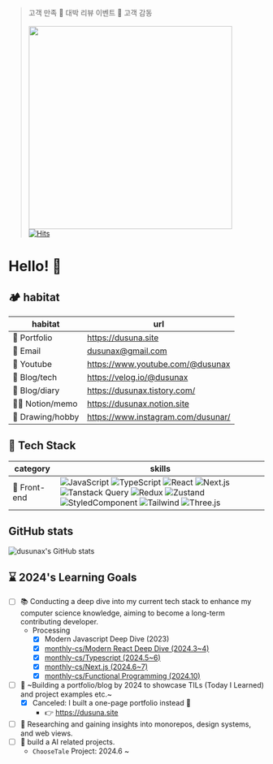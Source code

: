 > 고객 만족 💐 대박 리뷰 이벤트 💐 고객 감동  
> <br />
> <a href="https://dusuna.site" target="_blank"><img src="https://github.com/dusunax/dusunax/assets/94776135/c0873861-93d1-400e-a03d-5d3849d9c3c8" width="400"></a><br>
> [![Hits](https://hits.seeyoufarm.com/api/count/incr/badge.svg?url=https%3A%2F%2Fgithub.com%2Fdusunax&count_bg=%2379C83D&title_bg=%23555555&icon=&icon_color=%23E7E7E7&title=hits&edge_flat=true)](https://github.com/dusunax/)  

# Hello! 👋

<!-- 
## 👩‍🌾 About Me

I'm a passionate Front-end developer with a love for creating elegant and efficient software solutions.  
With a background in JavaScript and its ecosystem, I thrive on building modern web applications using cutting-edge technologies.   

Previously studying art and web publishing, I can bring a unique perspective to creating visually appealing and user-friendly interfaces.   
My interests and skills lean more towards front-end development, web view, and design systems and 3D rendering.  

I thrive in collaborative environments, leveraging collective strengths to deliver high-quality results through focused efforts.  
Constantly exploring new frontiers, to blend aesthetics with functionality, pushing the boundaries of what's possible in web development👊
-->

## 🏕 habitat

| habitat | url |
|--|--|
| 🙏 Portfolio | https://dusuna.site |
| 📧 Email | dusunax@gmail.com |
| 🥕 Youtube | https://www.youtube.com/@dusunax |
| 🌱 Blog/tech | https://velog.io/@dusunax |
| 🌾 Blog/diary | https://dusunax.tistory.com/ |
| 👩‍🌾 Notion/memo | https://dusunax.notion.site |
| 🎨 Drawing/hobby | https://www.instagram.com/dusunar/ |

## 🪬 Tech Stack

| category | skills |
| ------------- | ------------------------- |
| 🐔 Front-end  | ![JavaScript](https://img.shields.io/badge/JavaScript-F7DF1E?style=flat-square&logo=JavaScript&logoColor=white) ![TypeScript](https://img.shields.io/badge/TypeScript-3178C6?style=flat-square&logo=TypeScript&logoColor=white) ![React](https://img.shields.io/badge/React-61DAFB?style=flat-square&logo=React&logoColor=white) ![Next.js](https://img.shields.io/badge/Next.js-000000?style=flat-square&logo=Next.js&logoColor=white) ![Tanstack Query](https://img.shields.io/badge/Tanstack%20Query-FF4154?style=flat-square&logo=reactquery&logoColor=white) ![Redux](https://img.shields.io/badge/Redux-764ABC?style=flat-square&logo=redux&logoColor=white) ![Zustand](https://img.shields.io/badge/Zustand-F3DF49?style=flat-square&logo=npm&logoColor=white) ![StyledComponent](https://img.shields.io/badge/Styled%20Components-DB7093?style=flat-square&logo=styledcomponents&logoColor=white) ![Tailwind](https://img.shields.io/badge/Tailwind%20CSS-06B6D4?style=flat-square&logo=tailwindcss&logoColor=white) ![Three.js](https://img.shields.io/badge/Three.js-000000?style=flat-square&logo=threedotjs&logoColor=white)   |

<!-- ## And also

| category | skills |
| ------------- | ------------------------- |
| 🐤 Back-end | ![Node.js](https://img.shields.io/badge/Node.js-339933?style=flat-square&logo=nodedotjs&logoColor=white) ![Nest.js](https://img.shields.io/badge/Nest.js-E0234E?style=flat-square&logo=nestjs&logoColor=white)|
| Others | Github, Docker, AWS, Agile Methodologies | -->

## GitHub stats

<!-- Status -->
![dusunax's GitHub stats](https://github-readme-stats.vercel.app/api?username=dusunax&show_icons=true&bg_color=0,1A5D1A,F1C93B&title_color=FAE392&text_color=ffffff&border_color=1A5D1A)
<!-- ![Top Langs](https://github-readme-stats.vercel.app/api/top-langs/?username=dusunax&layout=compact&theme=dark) -->
<!-- <img src="https://server.dooboo.io/github-trophies/dusunax" style="width: 700px"/> -->
<!-- <img src="https://server.dooboo.io/github-stats-advanced/dusunax" style="width: 500px"/> -->

## ⌛️ 2024's Learning Goals

- [ ] 📚 Conducting a deep dive into my current tech stack to enhance my computer science knowledge, aiming to become a long-term contributing developer.
   - Processing
      - [x] Modern Javascript Deep Dive (2023)
      - [x] [monthly-cs/Modern React Deep Dive (2024.3\~4)](https://github.com/monthly-cs/2024-03-modern-react-deep-dive)
      - [x] [monthly-cs/Typescript (2024.5\~6)](https://github.com/monthly-cs/2024-05-effective-typescript)
      - [x] [monthly-cs/Next.js (2024.6\~7)](https://github.com/monthly-cs/2024-06-nextjs)
      - [x] [monthly-cs/Functional Programming (2024.10)](https://github.com/monthly-cs/2024-10-functional-es6)
- [ ] 📝 ~Building a portfolio/blog by 2024 to showcase TILs (Today I Learned) and project examples etc.~
   - [x] Canceled: I built a one-page portfolio instead 🥹
      - 👉 https://dusuna.site
- [ ] 🧩 Researching and gaining insights into monorepos, design systems, and web views.
- [ ] 🤖 build a AI related projects.
   - `ChooseTale` Project: 2024.6 ~


